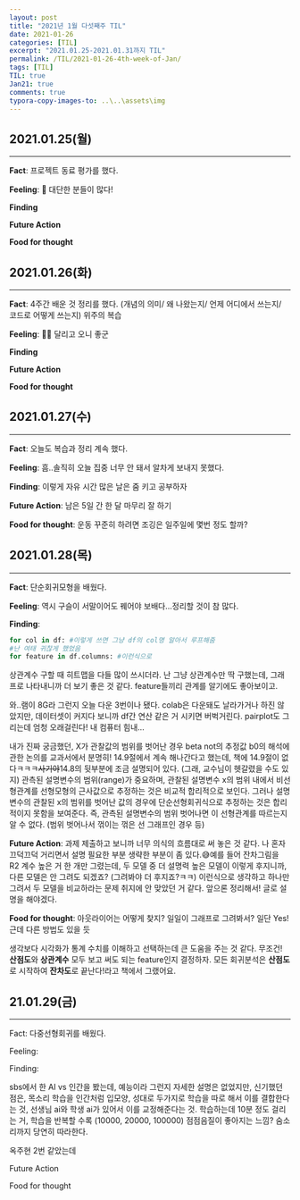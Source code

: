 ```yaml
---
layout: post
title: "2021년 1월 다섯째주 TIL"
date: 2021-01-26
categories: [TIL]
excerpt: "2021.01.25-2021.01.31까지 TIL"
permalink: /TIL/2021-01-26-4th-week-of-Jan/
tags: [TIL]
TIL: true
Jan21: true
comments: true
typora-copy-images-to: ..\..\assets\img
---
```




## 2021.01.25(월)

---

**Fact**: 프로젝트 동료 평가를 했다.

**Feeling**: 🤯 대단한 분들이 많다!

**Finding**

**Future Action**

**Food for thought**



## 2021.01.26(화)

---

**Fact**: 4주간 배운 것 정리를 했다. (개념의 의미/ 왜 나왔는지/ 언제 어디에서 쓰는지/ 코드로 어떻게 쓰는지) 위주의 복습

**Feeling**: 🏃‍♀️ 달리고 오니 좋군

**Finding**

**Future Action**

**Food for thought**




## 2021.01.27(수)

---

**Fact**: 오늘도 복습과 정리 계속 했다.

**Feeling**: 흠..솔직히 오늘 집중 너무 안 돼서 알차게 보내지 못했다.

**Finding**: 이렇게 자유 시간 많은 날은 줌 키고 공부하자

**Future Action**: 남은 5일 간 한 달 마무리 잘 하기

**Food for thought**: 운동 꾸준히 하려면 조깅은 일주일에 몇번 정도 할까?



## 2021.01.28(목)

---

**Fact**: 단순회귀모형을 배웠다.

**Feeling**: 역시 구슬이 서말이어도 꿰어야 보배다...정리할 것이 참 많다.

**Finding**:

```python
for col in df: #이렇게 쓰면 그냥 df의 col명 알아서 루프해줌
#난 여태 귀찮게 했었음
for feature in df.columns: #이런식으로
```

상관계수 구할 때 히트맵을 다들 많이 쓰시더라. 난 그냥 상관계수만 딱 구했는데, 그래프로 나타내니까 더 보기 좋은 것 같다. feature들끼리 관계를 알기에도 좋아보이고.

와..램이 8G라 그런지 오늘 다운 3번이나 됐다. colab은 다운돼도 날라가거나 하진 않았지만, 데이터셋이 커지다 보니까 df간 연산 같은 거 시키면 버벅거린다. pairplot도 그리는데 엄청 오래걸린다! 내 컴퓨터 힘내...

내가 진짜 궁금했던, X가 관찰값의 범위를 벗어난 경우 beta not의 추정값 b0의 해석에 관한 논의를 교과서에서 분명히! 14.9절에서 계속 해나간다고 했는데, 책에 14.9절이 없다ㅋㅋㅋ~~사기야~~14.8의 뒷부분에 조금 설명되어 있다. (그래, 교수님이 헷갈렸을 수도 있지) 관측된 설명변수의 범위(range)가 중요하며, 관찰된 설명변수 x의 범위 내에서 비선형관계를 선형모형의 근사값으로 추정하는 것은 비교적 합리적으로 보인다. 그러나 설명변수의 관찰된 x의 범위를 벗어난 값의 경우에 단순선형회귀식으로 추정하는 것은 합리적이지 못함을 보여준다. 즉, 관측된 설명변수의 범위 벗어나면 이 선형관계를 따르는지 알 수 없다. (범위 벗어나서 꺾이는 꺾은 선 그래프인 경우 등)

**Future Action**: 과제 제출하고 보니까 너무 의식의 흐름대로 써 놓은 것 같다. 나 혼자 끄덕끄덕 거리면서 설명 필요한 부분 생략한 부분이 좀 있다.😅예를 들어 잔차그림을 R2 계수 높은 거 한 개만 그렸는데, 두 모델 중 더 설명력 높은 모델이 이렇게 후지니까, 다른 모델은 안 그려도 되겠죠? (그려봐야 더 후지죠?ㅋㅋ) 이런식으로 생각하고 하나만 그려서 두 모델을 비교하라는 문제 취지에 안 맞았던 거 같다. 앞으론 정리해서! 글로 설명을 해야겠다. 

**Food for thought**: 아웃라이어는 어떻게 찾지? 일일이 그래프로 그려봐서? 일단 Yes! 근데 다른 방법도 있을 듯

생각보다 시각화가 통계 수치를 이해하고 선택하는데 큰 도움을 주는 것 같다. 무조건! **산점도**와 **상관계수** 모두 보고 써도 되는 feature인지 결정하자. 모든 회귀분석은 **산점도**로 시작하여 **잔차도**로 끝난다!라고 책에서 그랬어요.



## 21.01.29(금)

---

Fact: 다중선형회귀를 배웠다.

Feeling: 

Finding:



sbs에서 한 AI vs 인간을 봤는데, 예능이라 그런지 자세한 설명은 없었지만, 신기했던 점은, 목소리 학습을 인간처럼 입모양, 성대로 두가지로 학습을 따로 해서 이를 결합한다는 것, 선생님 ai와 학생 ai가 있어서 이를 교정해준다는 것. 학습하는데 10분 정도 걸리는 거, 학습을 반복할 수록 (10000, 20000, 100000) 점점음질이 좋아지는 느낌? 숨소리까지 당연히 따라한다.

옥주현 2번 같았는데

Future Action

Food for thought